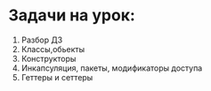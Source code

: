 # Задачи на урок:
1. Разбор ДЗ
2. Классы,обьекты
3. Конструкторы
4. Инкапсуляция, пакеты, модификаторы доступа
5. Геттеры и сеттеры








